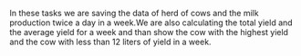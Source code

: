 In these tasks we are saving the data of herd of cows and the milk production twice a day in a week.We are also calculating the total yield and the average yield for a week and than show the cow with the highest yield and the cow with less than 12 liters of yield in a week.
